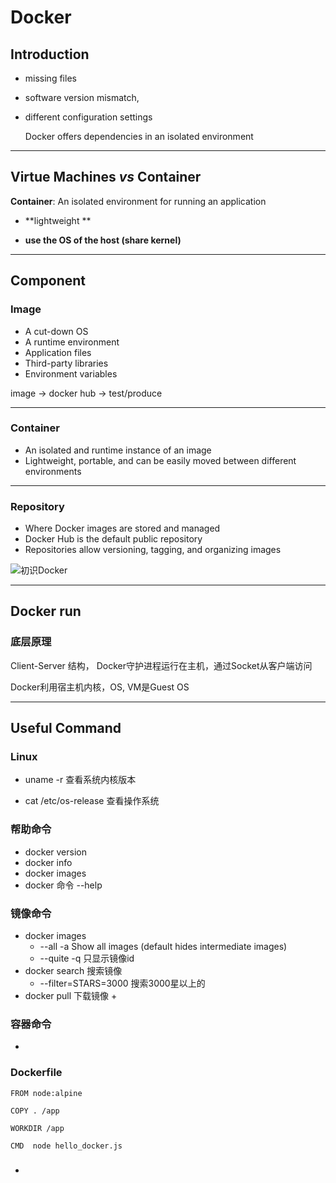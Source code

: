 #  Docker

## Introduction

* missing files

* software version mismatch,

* different configuration settings

  Docker offers dependencies in an isolated environment
  
  

---



## Virtue Machines *vs* Container

**Container**: An isolated environment for running an application 

+ **lightweight  **

+ **use the OS of the host (share kernel)**



___



## Component

### Image

* A cut-down OS
* A runtime environment
* Application files
* Third-party libraries
* Environment variables

image -> docker hub -> test/produce

---

###  Container

+  An isolated and runtime instance of an image
+  Lightweight, portable, and can be easily moved between different environments

---

### Repository

+ Where Docker images are stored and managed
+ Docker Hub is the default public repository
+ Repositories allow versioning, tagging, and organizing images

![初识Docker](C:\Users\18217\Desktop\notes\01.png)





---



## Docker run

### 底层原理

Client-Server 结构， Docker守护进程运行在主机，通过Socket从客户端访问

Docker利用宿主机内核，OS, VM是Guest OS































---

## Useful Command

###  Linux

+ uname -r  查看系统内核版本

+ cat /etc/os-release 查看操作系统

### 帮助命令

+ docker version
+ docker info
+ docker images
+ docker 命令 --help

### 镜像命令

+ docker images
  + --all	-a				Show all images (default hides intermediate images)
  + --quite    -q          只显示镜像id
+ docker search 搜索镜像
  + --filter=STARS=3000   搜索3000星以上的
+ docker pull    下载镜像
  + 

### 容器命令

+ 

















### Dockerfile

`FROM node:alpine`

`COPY . /app`

`WORKDIR /app`

`CMD  node hello_docker.js`

### 

+ 











 
